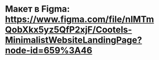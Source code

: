 # Макет в Figma: https://www.figma.com/file/nlMTmQobXkx5yz5QfP2xjF/Cootels-MinimalistWebsiteLandingPage?node-id=659%3A46